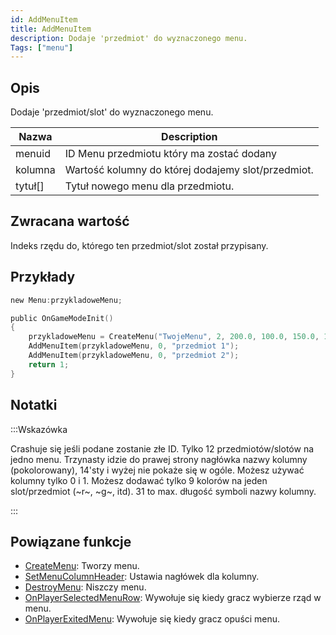 ```yaml
---
id: AddMenuItem
title: AddMenuItem
description: Dodaje 'przedmiot' do wyznaczonego menu.
Tags: ["menu"]
---
```


## Opis

Dodaje 'przedmiot/slot' do wyznaczonego menu.

| Nazwa   | Description                                        |
| ------- | -------------------------------------------------- |
| menuid  | ID Menu przedmiotu który ma zostać dodany          |
| kolumna | Wartość kolumny do której dodajemy slot/przedmiot. |
| tytuł[] | Tytuł nowego menu dla przedmiotu.                  |

## Zwracana wartość

Indeks rzędu do, którego ten przedmiot/slot został przypisany.

## Przykłady

```c
new Menu:przykladoweMenu;

public OnGameModeInit()
{
    przykladoweMenu = CreateMenu("TwojeMenu", 2, 200.0, 100.0, 150.0, 150.0);
    AddMenuItem(przykladoweMenu, 0, "przedmiot 1");
    AddMenuItem(przykladoweMenu, 0, "przedmiot 2");
    return 1;
}
```

## Notatki

:::Wskazówka

Crashuje się jeśli podane zostanie złe ID. Tylko 12 przedmiotów/slotów na jedno menu. Trzynasty idzie do prawej strony nagłówka nazwy kolumny (pokolorowany), 14'sty i wyżej nie pokaże się w ogóle. Możesz używać kolumny tylko 0 i 1. Możesz dodawać tylko 9 kolorów na jeden slot/przedmiot (~r~, ~g~, itd). 31 to max. długość symboli nazwy kolumny.

:::

## Powiązane funkcje

- [CreateMenu](CreateMenu.md): Tworzy menu.
- [SetMenuColumnHeader](SetMenuColumnHeader.md): Ustawia nagłówek dla kolumny.
- [DestroyMenu](DestroyMenu.md): Niszczy menu.
- [OnPlayerSelectedMenuRow](../callbacks/OnPlayerSelectedMenuRow.md): Wywołuje się kiedy gracz wybierze rząd w menu.
- [OnPlayerExitedMenu](../callbacks/OnPlayerExitedMenu.md): Wywołuje się kiedy gracz opuści menu.
